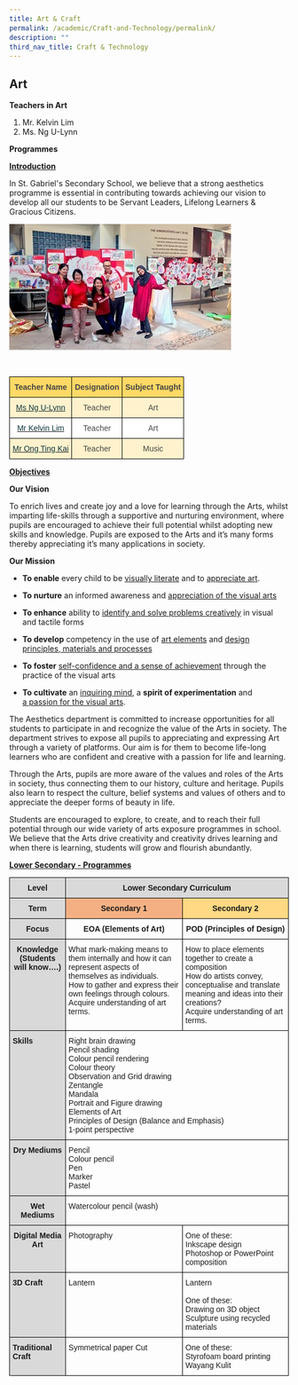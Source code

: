 ```yaml
---
title: Art & Craft
permalink: /academic/Craft-and-Technology/permalink/
description: ""
third_nav_title: Craft & Technology
---
```

## Art 

**Teachers in Art**

1.  Mr. Kelvin Lim
2.  Ms. Ng U-Lynn

 
**Programmes**  

**<u>Introduction</u>**

  

In St. Gabriel's Secondary School, we believe that a strong aesthetics programme is essential in contributing towards achieving our vision to develop all our students to be Servant Leaders, Lifelong Learners & Gracious Citizens.

![](/images/Art.jpeg)

<br>

<style type="text/css">
.tg  {border-collapse:collapse;border-spacing:0;}
.tg td{border-color:black;border-style:solid;border-width:1px;font-family:Arial, sans-serif;font-size:14px;
  overflow:hidden;padding:10px 5px;word-break:normal;}
.tg th{border-color:black;border-style:solid;border-width:1px;font-family:Arial, sans-serif;font-size:14px;
  font-weight:normal;overflow:hidden;padding:10px 5px;word-break:normal;}
.tg .tg-nrwt{background-color:#FFF2CC;color:#454545;text-align:center;vertical-align:middle}
.tg .tg-ncov{background-color:#FFF;color:#454545;text-align:center;vertical-align:middle}
.tg .tg-vz81{background-color:#FFF2CC;color:#0C343D;text-align:center;vertical-align:top}
.tg .tg-zrdr{background-color:#FFF;color:#0C343D;text-align:center;vertical-align:top}
.tg .tg-j8h3{background-color:#FFD966;color:#454545;font-weight:bold;text-align:center;vertical-align:top}
</style>
<table class="tg">
<thead>
  <tr>
    <th class="tg-j8h3">Teacher Name</th>
    <th class="tg-j8h3">Designation<br></th>
    <th class="tg-j8h3">Subject Taught<br></th>
  </tr>
</thead>
<tbody>
  <tr>
    <td class="tg-vz81"><a href="mailto:ng_u-lynn@moe.edu.sg"><span style="text-decoration:none;color:#0C343D">Ms Ng U-Lynn</span></a><br></td>
    <td class="tg-nrwt"><span style="background-color:#FFF2CC">Teacher</span><br></td>
    <td class="tg-nrwt"><span style="background-color:#FFF2CC">Art</span></td>
  </tr>
  <tr>
    <td class="tg-zrdr"><a href="mailto:lim_fung_chee@moe.edu.sg"><span style="text-decoration:none;color:#0C343D">Mr Kelvin Lim</span></a></td>
    <td class="tg-ncov">Teacher<br></td>
    <td class="tg-ncov">Art<br></td>
  </tr>
  <tr>
    <td class="tg-vz81"><a href="mailto:ong_ting_kai@moe.edu.sg"><span style="text-decoration:none;color:#0C343D">Mr Ong Ting Kai</span></a></td>
    <td class="tg-nrwt"><span style="background-color:#FFF2CC">Teacher</span><br></td>
    <td class="tg-nrwt"><span style="background-color:#FFF2CC">Music</span></td>
  </tr>
</tbody>
</table>

**<u>Objectives</u>**

**Our Vision**

  

To enrich lives and create joy and a love for learning through the Arts, whilst imparting life-skills through a supportive and nurturing environment, where pupils are encouraged to achieve their full potential whilst adopting new skills and knowledge. Pupils are exposed to the Arts and it’s many forms thereby appreciating it’s many applications in society.

  

**Our Mission**

  

*   **To enable** every child to be <u>visually literate</u> and to <u>appreciate art</u>.

*   **To nurture** an informed awareness and <u>appreciation of the visual arts</u>

*   **To enhance** ability to <u>identify and solve problems creatively</u> in visual and tactile forms
*   **To develop** competency in the use of <u>art elements</u> and <u>design principles, materials and processes</u>

*   **To foster** <u>self-confidence and a sense of achievement</u> through the practice of the visual arts

*   **To cultivate** an <u>inquiring mind</u>, a **spirit of experimentation** and <u>a passion for the visual arts</u>.  

The Aesthetics department is committed to increase opportunities for all students to participate in and recognize the value of the Arts in society. The department strives to expose all pupils to appreciating and expressing Art through a variety of platforms. Our aim is for them to become life-long learners who are confident and creative with a passion for life and learning.

  

Through the Arts, pupils are more aware of the values and roles of the Arts in society, thus connecting them to our history, culture and heritage. Pupils also learn to respect the culture, belief systems and values of others and to appreciate the deeper forms of beauty in life.

  

Students are encouraged to explore, to create, and to reach their full potential through our wide variety of arts exposure programmes in school. We believe that the Arts drive creativity and creativity drives learning and when there is learning, students will grow and flourish abundantly.

**<u>Lower Secondary - Programmes</u>**

<style type="text/css">
.tg  {border-collapse:collapse;border-spacing:0;}
.tg td{border-color:black;border-style:solid;border-width:1px;font-family:Arial, sans-serif;font-size:14px;
  overflow:hidden;padding:10px 5px;word-break:normal;}
.tg th{border-color:black;border-style:solid;border-width:1px;font-family:Arial, sans-serif;font-size:14px;
  font-weight:normal;overflow:hidden;padding:10px 5px;word-break:normal;}
.tg .tg-ljb2{background-color:#F4B083;font-weight:bold;text-align:center;vertical-align:top}
.tg .tg-px6y{background-color:#D9D9D9;font-weight:bold;text-align:center;vertical-align:top}
.tg .tg-f2d7{background-color:#FFD983;font-weight:bold;text-align:center;vertical-align:top}
.tg .tg-amwm{font-weight:bold;text-align:center;vertical-align:top}
.tg .tg-0lax{text-align:left;vertical-align:top}
.tg .tg-xqm4{background-color:#D9D9D9;font-weight:bold;text-align:left;vertical-align:top}
</style>
<table class="tg">
<thead>
  <tr>
    <th class="tg-px6y">Level</th>
    <th class="tg-px6y" colspan="2">Lower Secondary Curriculum</th>
  </tr>
</thead>
<tbody>
  <tr>
    <td class="tg-px6y">Term</td>
    <td class="tg-ljb2">Secondary 1</td>
    <td class="tg-f2d7">Secondary 2</td>
  </tr>
  <tr>
    <td class="tg-px6y">Focus</td>
    <td class="tg-amwm">EOA (Elements of Art)</td>
    <td class="tg-amwm">POD (Principles of Design)</td>
  </tr>
  <tr>
    <td class="tg-px6y">Knowledge<br>(Students will know….)</td>
    <td class="tg-0lax">What mark-making means to them internally and how it can represent aspects of themselves as individuals.<br>How to gather and express their own feelings through colours.<br>Acquire<span style="background-color:initial"> </span>understanding<span style="background-color:initial"> of art terms.</span></td>
    <td class="tg-0lax">How to place elements together to create a composition<br>How do artists convey, conceptualise and translate meaning and ideas into their creations?<br>Acquire<span style="background-color:initial"> </span>understanding<span style="background-color:initial"> of art terms.</span></td>
  </tr>
  <tr>
    <td class="tg-xqm4">Skills</td>
    <td class="tg-0lax" colspan="2">Right brain drawing<br>Pencil shading<br>Colour pencil rendering<br>Colour theory<br>Observation and Grid drawing<br>Zentangle<br>Mandala<br>Portrait and Figure drawing<br>Elements of Art<br>Principles of Design (Balance and Emphasis)<br>1-point perspective<span style="background-color:initial"> </span></td>
  </tr>
  <tr>
    <td class="tg-px6y">Dry Mediums</td>
    <td class="tg-0lax" colspan="2">Pencil<br>Colour pencil<br>Pen<br>Marker<br>Pastel</td>
  </tr>
  <tr>
    <td class="tg-px6y">Wet Mediums</td>
    <td class="tg-0lax" colspan="2">Watercolour pencil (wash)</td>
  </tr>
  <tr>
    <td class="tg-px6y">Digital Media Art</td>
    <td class="tg-0lax">Photography</td>
    <td class="tg-0lax">One of these:<br>Inkscape design<br>Photoshop or PowerPoint composition</td>
  </tr>
  <tr>
    <td class="tg-xqm4">3D Craft</td>
    <td class="tg-0lax">Lantern</td>
    <td class="tg-0lax">Lantern<br><br>One of these:<br>Drawing on 3D<span style="background-color:initial"> object</span><br>Sculpture using recycled materials</td>
  </tr>
  <tr>
    <td class="tg-xqm4">Traditional<br>Craft </td>
    <td class="tg-0lax">Symmetrical paper Cut</td>
    <td class="tg-0lax">One of these:<br>Styrofoam board printing<br>Wayang Kulit<span style="background-color:initial"> </span></td>
  </tr>
</tbody>
</table>